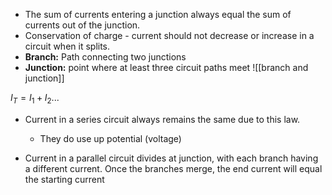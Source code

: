 - The sum of currents entering a junction always equal the sum of currents out of the junction. 
- Conservation of charge - current should not decrease or increase in a circuit when it splits.
- **Branch:** Path connecting two junctions
- **Junction:** point where at least three circuit paths meet 
![[branch and junction]]

$I_T = I_1 + I_2...$ 

- Current in a series circuit always remains the same due to this law.
	- They do use up potential (voltage)

- Current in a parallel circuit divides at junction, with each branch having a different current. Once the branches merge, the end current will equal the starting current